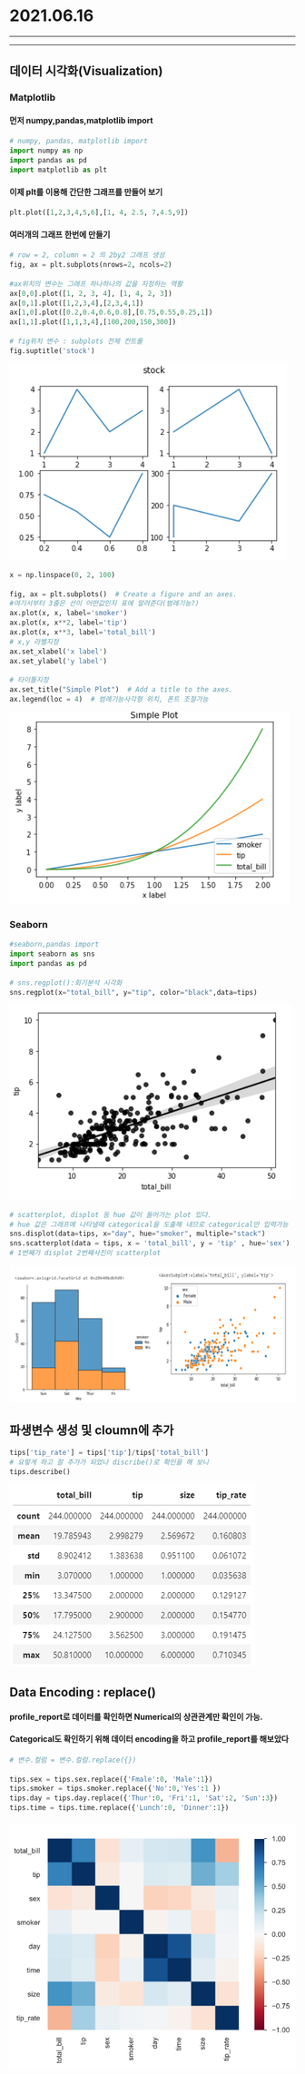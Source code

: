 # 2021.06.16



---

---



## 데이터 시각화(Visualization)

### Matplotlib

#### 먼저 numpy,pandas,matplotlib import

``` python
# numpy, pandas, matplotlib import 
import numpy as np
import pandas as pd
import matplotlib as plt
```

#### 이제 plt를 이용해 간단한 그래프를 만들어 보기

```python
plt.plot([1,2,3,4,5,6],[1, 4, 2.5, 7,4.5,9])
```

#### 여러개의 그래프 한번에 만들기

```python
# row = 2, column = 2 의 2by2 그래프 생성
fig, ax = plt.subplots(nrows=2, ncols=2)

#ax위치의 변수는 그래프 하나하나의 값을 지정하는 역활
ax[0,0].plot([1, 2, 3, 4], [1, 4, 2, 3])
ax[0,1].plot([1,2,3,4],[2,3,4,1])
ax[1,0].plot([0.2,0.4,0.6,0.8],[0.75,0.55,0.25,1])
ax[1,1].plot([1,1,3,4],[100,200,150,300])

# fig위치 변수 : subplots 전체 컨트롤
fig.suptitle('stock')
```

![image-20210616193116148](2021.06.16(데이터시각화1).assets/image-20210616193116148-1623839791287.png)

```python
x = np.linspace(0, 2, 100)

fig, ax = plt.subplots()  # Create a figure and an axes.
#여기서부터 3줄은 선이 어떤값인지 표에 알려준다(범례기능?)
ax.plot(x, x, label='smoker') 
ax.plot(x, x**2, label='tip') 
ax.plot(x, x**3, label='total_bill') 
# x,y 라벨지정
ax.set_xlabel('x label') 
ax.set_ylabel('y label') 

# 타이틀지정
ax.set_title("Simple Plot")  # Add a title to the axes.
ax.legend(loc = 4)  # 범례기능사각형 위치, 폰트 조절가능
```

![image-20210616200604639](2021.06.16(데이터시각화1).assets/image-20210616200604639.png)



### Seaborn

``` python
#seaborn,pandas import
import seaborn as sns
import pandas as pd

# sns.regplot():회기분석 시각화
sns.regplot(x="total_bill", y="tip", color="black",data=tips)
```



![image-20210616202508564](2021.06.16(데이터시각화1).assets/image-20210616202508564.png)

```python
# scatterplot, displot 등 hue 값이 들어가는 plot 있다.
# hue 값은 그래프에 나타낼때 categorical을 도출해 내므로 categorical만 입력가능
sns.displot(data=tips, x="day", hue="smoker", multiple="stack")
sns.scatterplot(data = tips, x = 'total_bill', y = 'tip' , hue='sex')
# 1번째가 displot 2번째사진이 scatterplot
```

![image-20210616202817643](2021.06.16(데이터시각화1).assets/image-20210616202817643.png)



## 파생변수 생성 및 cloumn에 추가

```python
tips['tip_rate'] = tips['tip']/tips['total_bill']
# 요렇게 하고 잘 추가가 되었나 discribe()로 확인을 해 보니
tips.describe()
```



![image-20210616204228973](2021.06.16(데이터시각화1).assets/image-20210616204228973.png)



## Data Encoding : replace()

#### profile_report로 데이터를 확인하면 Numerical의 상관관계만 확인이 가능.

#### Categorical도 확인하기 위해 데이터 encoding을 하고 profile_report를 해보았다

```python
# 변수.컬럼 = 변수.컬럼.replace({})

tips.sex = tips.sex.replace({'Fmale':0, 'Male':1})
tips.smoker = tips.smoker.replace({'No':0,'Yes':1 })
tips.day = tips.day.replace({'Thur':0, 'Fri':1, 'Sat':2, 'Sun':3})
tips.time = tips.time.replace({'Lunch':0, 'Dinner':1})
```



#### ![image-20210616203250744](2021.06.16(데이터시각화1).assets/image-20210616203250744.png) 

